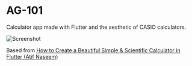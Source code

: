 # AG-101

Calculator app made with Flutter and the aesthetic of CASIO calculators.

![Screenshot](https://ibb.co/3TpwDTf)

Based from [How to Create a Beautiful Simple & Scientific Calculator in Flutter (Atif Naseem)](https://www.youtube.com/watch?v=l4bLPfS1uik)
